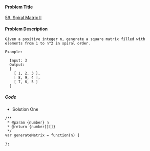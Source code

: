 #### Problem Title
[59. Spiral Matrix II](https://leetcode.com/problems/spiral-matrix-ii/)
#### Problem Description
```
Given a positive integer n, generate a square matrix filled with elements from 1 to n^2 in spiral order.

Example:

  Input: 3
  Output:
  [
    [ 1, 2, 3 ],
    [ 8, 9, 4 ],
    [ 7, 6, 5 ]
  ]

```

##### Code

- Solution One
```
/**
 * @param {number} n
 * @return {number[][]}
 */
var generateMatrix = function(n) {
    
};
```
